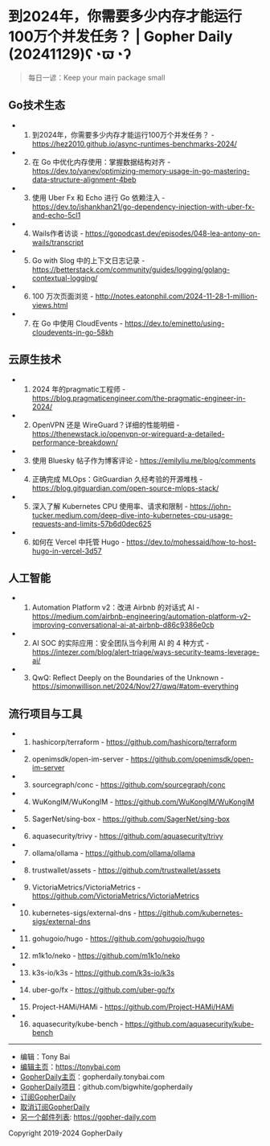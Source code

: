 # 到2024年，你需要多少内存才能运行100万个并发任务？ | Gopher Daily (20241129)ʕ◔ϖ◔ʔ

>每日一谚：Keep your main package small

## Go技术生态


- 1. 到2024年，你需要多少内存才能运行100万个并发任务？ - https://hez2010.github.io/async-runtimes-benchmarks-2024/

- 2. 在 Go 中优化内存使用：掌握数据结构对齐 - https://dev.to/yanev/optimizing-memory-usage-in-go-mastering-data-structure-alignment-4beb

- 3. 使用 Uber Fx 和 Echo 进行 Go 依赖注入 - https://dev.to/ishankhan21/go-dependency-injection-with-uber-fx-and-echo-5cl1

- 4. Wails作者访谈 - https://gopodcast.dev/episodes/048-lea-antony-on-wails/transcript

- 5. Go with Slog 中的上下文日志记录 - https://betterstack.com/community/guides/logging/golang-contextual-logging/

- 6. 100 万次页面浏览 - http://notes.eatonphil.com/2024-11-28-1-million-views.html

- 7. 在 Go 中使用 CloudEvents - https://dev.to/eminetto/using-cloudevents-in-go-58kh


## 云原生技术


- 1. 2024 年的pragmatic工程师 - https://blog.pragmaticengineer.com/the-pragmatic-engineer-in-2024/

- 2. OpenVPN 还是 WireGuard？详细的性能明细 - https://thenewstack.io/openvpn-or-wireguard-a-detailed-performance-breakdown/

- 3. 使用 Bluesky 帖子作为博客评论 - https://emilyliu.me/blog/comments

- 4. 正确完成 MLOps：GitGuardian 久经考验的开源堆栈 - https://blog.gitguardian.com/open-source-mlops-stack/

- 5. 深入了解 Kubernetes CPU 使用率、请求和限制 - https://john-tucker.medium.com/deep-dive-into-kubernetes-cpu-usage-requests-and-limits-57b6d0dec625

- 6. 如何在 Vercel 中托管 Hugo - https://dev.to/mohessaid/how-to-host-hugo-in-vercel-3d57


## 人工智能


- 1. Automation Platform v2：改进 Airbnb 的对话式 AI - https://medium.com/airbnb-engineering/automation-platform-v2-improving-conversational-ai-at-airbnb-d86c9386e0cb

- 2. AI SOC 的实际应用：安全团队当今利用 AI 的 4 种方式 - https://intezer.com/blog/alert-triage/ways-security-teams-leverage-ai/

- 3. QwQ: Reflect Deeply on the Boundaries of the Unknown - https://simonwillison.net/2024/Nov/27/qwq/#atom-everything


## 流行项目与工具


- 1. hashicorp/terraform - https://github.com/hashicorp/terraform

- 2. openimsdk/open-im-server - https://github.com/openimsdk/open-im-server

- 3. sourcegraph/conc - https://github.com/sourcegraph/conc

- 4. WuKongIM/WuKongIM - https://github.com/WuKongIM/WuKongIM

- 5. SagerNet/sing-box - https://github.com/SagerNet/sing-box

- 6. aquasecurity/trivy - https://github.com/aquasecurity/trivy

- 7. ollama/ollama - https://github.com/ollama/ollama

- 8. trustwallet/assets - https://github.com/trustwallet/assets

- 9. VictoriaMetrics/VictoriaMetrics - https://github.com/VictoriaMetrics/VictoriaMetrics

- 10. kubernetes-sigs/external-dns - https://github.com/kubernetes-sigs/external-dns

- 11. gohugoio/hugo - https://github.com/gohugoio/hugo

- 12. m1k1o/neko - https://github.com/m1k1o/neko

- 13. k3s-io/k3s - https://github.com/k3s-io/k3s

- 14. uber-go/fx - https://github.com/uber-go/fx

- 15. Project-HAMi/HAMi - https://github.com/Project-HAMi/HAMi

- 16. aquasecurity/kube-bench - https://github.com/aquasecurity/kube-bench


----

- 编辑：Tony Bai
- [编辑主页](https://tonybai.com)：https://tonybai.com
- [GopherDaily主页](https://gopherdaily.tonybai.com)：gopherdaily.tonybai.com
- [GopherDaily项目](https://github.com/bigwhite/gopherdaily)：github.com/bigwhite/gopherdaily
- [订阅GopherDaily](https://gopherdaily.tonybai.com/subscribe)
- [取消订阅GopherDaily](https://gopherdaily.tonybai.com/unsubscribe)
- [另一个邮件列表](https://gopher-daily.com): https://gopher-daily.com

Copyright 2019-2024 GopherDaily
